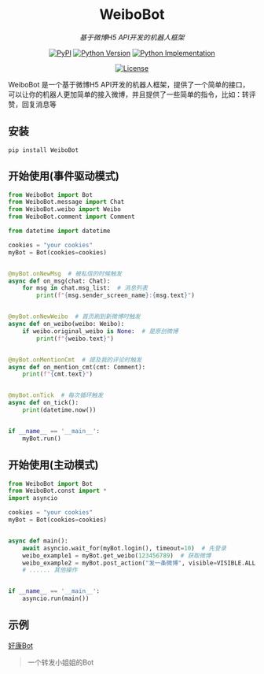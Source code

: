 <div align="center">

# WeiboBot

_基于微博H5 API开发的机器人框架_

<a href="https://pypi.org/project/WeiboBot/"><img alt="PyPI" src="https://img.shields.io/pypi/v/WeiboBot" /></a></td>
<a href="https://pypi.org/project/WeiboBot/"><img alt="Python Version" src="https://img.shields.io/pypi/pyversions/WeiboBot" /></a>
<a href="https://pypi.org/project/WeiboBot/"><img alt="Python Implementation" src="https://img.shields.io/pypi/implementation/WeiboBot" /></a>

<a href="https://github.com/MerlinCN/WeiboBot/blob/master/LICENSE"><img alt="License" src="https://img.shields.io/github/license/MerlinCN/WeiboBot"></a>

</div>



WeiboBot 是一个基于微博H5 API开发的机器人框架，提供了一个简单的接口，可以让你的机器人更加简单的接入微博，并且提供了一些简单的指令，比如：转评赞，回复消息等

## 安装

`pip install WeiboBot`

## 开始使用(事件驱动模式)

```python
from WeiboBot import Bot
from WeiboBot.message import Chat
from WeiboBot.weibo import Weibo
from WeiboBot.comment import Comment

from datetime import datetime

cookies = "your cookies"
myBot = Bot(cookies=cookies)


@myBot.onNewMsg  # 被私信的时候触发
async def on_msg(chat: Chat):
    for msg in chat.msg_list:  # 消息列表
        print(f"{msg.sender_screen_name}:{msg.text}")


@myBot.onNewWeibo  # 首页刷到新微博时触发
async def on_weibo(weibo: Weibo):
    if weibo.original_weibo is None:  # 是原创微博
        print(f"{weibo.text}")


@myBot.onMentionCmt  # 提及我的评论时触发
async def on_mention_cmt(cmt: Comment):
    print(f"{cmt.text}")


@myBot.onTick  # 每次循环触发
async def on_tick():
    print(datetime.now())


if __name__ == '__main__':
    myBot.run()

```

## 开始使用(主动模式)

```python
from WeiboBot import Bot
from WeiboBot.const import *
import asyncio

cookies = "your cookies"
myBot = Bot(cookies=cookies)


async def main():
    await asyncio.wait_for(myBot.login(), timeout=10)  # 先登录
    weibo_example1 = myBot.get_weibo(123456789)  # 获取微博
    weibo_example2 = myBot.post_action("发一条微博", visible=VISIBLE.ALL)
    # ...... 其他操作


if __name__ == '__main__':
    asyncio.run(main())

```

## 示例

[好康Bot](https://github.com/MerlinCN/WeiboWatchdog)

> 一个转发小姐姐的Bot
